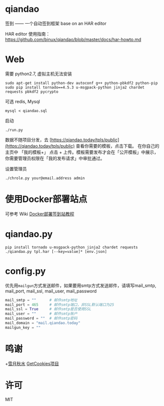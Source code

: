 qiandao
=======

签到 —— 一个自动签到框架 base on an HAR editor

HAR editor 使用指南：https://github.com/binux/qiandao/blob/master/docs/har-howto.md

Web
===

需要 python2.7, 虚拟主机无法安装

```
sudo apt-get install python-dev autoconf g++ python-pbkdf2 python-pip
sudo pip install tornado==4.5.3 u-msgpack-python jinja2 chardet requests pbkdf2 pycrypto
```

可选 redis, Mysql

```
mysql < qiandao.sql
```

启动

```
./run.py
```

数据不随项目分发，去 [https://qiandao.today/tpls/public](https://qiandao.today/tpls/public) 查看你需要的模板，点击下载。
在你自己的主页中 「我的模板+」 点击 + 上传。模板需要发布才会在「公开模板」中展示，你需要管理员权限在「我的发布请求」中审批通过。


设置管理员

```
./chrole.py your@email.address admin
```

使用Docker部署站点
==========

可参考 Wiki [Docker部署签到站教程](https://github.com/binux/qiandao/wiki/Docker%E9%83%A8%E7%BD%B2%E7%AD%BE%E5%88%B0%E7%AB%99%E6%95%99%E7%A8%8B)

qiandao.py
==========

```
pip install tornado u-msgpack-python jinja2 chardet requests
./qiandao.py tpl.har [--key=value]* [env.json]
```

config.py
=========
优先用`mailgun`方式发送邮件，如果要用smtp方式发送邮件，请填写mail_smtp, mail_port, mail_ssl, mail_user, mail_password
```python
mail_smtp = ""      # 邮件smtp地址
mail_port = 465     # 邮件smtp端口，非SSL默认端口为25
mail_ssl = True     # 邮件smtp是否使用SSL
mail_user = ""      # 邮件smtp账户
mail_password = ""  # 邮件smtp密码
mail_domain = "mail.qiandao.today"
mailgun_key = ""
```

鸣谢
====

+[雪月秋水](https://plus.google.com/u/0/+%E9%9B%AA%E6%9C%88%E7%A7%8B%E6%B0%B4%E9%85%B1) [GetCookies项目](https://github.com/acgotaku/GetCookies)

许可
====

MIT
